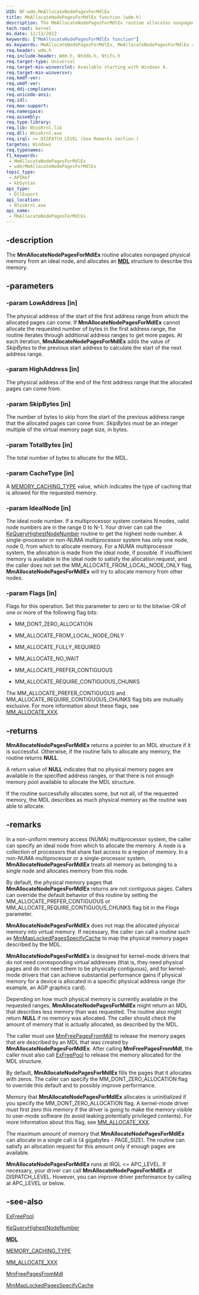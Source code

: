 ```yaml
---
UID: NF:wdm.MmAllocateNodePagesForMdlEx
title: MmAllocateNodePagesForMdlEx function (wdm.h)
description: The MmAllocateNodePagesForMdlEx routine allocates nonpaged physical memory from an ideal node, and allocates an MDL structure to describe this memory.
tech.root: kernel
ms.date: 12/13/2022
keywords: ["MmAllocateNodePagesForMdlEx function"]
ms.keywords: MmAllocateNodePagesForMdlEx, MmAllocateNodePagesForMdlEx routine [Kernel-Mode Driver Architecture], kernel.mmallocatenodepagesformdlex, wdm/MmAllocateNodePagesForMdlEx
req.header: wdm.h
req.include-header: Wdm.h, Ntddk.h, Ntifs.h
req.target-type: Universal
req.target-min-winverclnt: Available starting with Windows 8.
req.target-min-winversvr: 
req.kmdf-ver: 
req.umdf-ver: 
req.ddi-compliance: 
req.unicode-ansi: 
req.idl: 
req.max-support: 
req.namespace: 
req.assembly: 
req.type-library: 
req.lib: NtosKrnl.lib
req.dll: NtosKrnl.exe
req.irql: <= DISPATCH_LEVEL (See Remarks section.)
targetos: Windows
req.typenames: 
f1_keywords:
 - MmAllocateNodePagesForMdlEx
 - wdm/MmAllocateNodePagesForMdlEx
topic_type:
 - APIRef
 - kbSyntax
api_type:
 - DllExport
api_location:
 - NtosKrnl.exe
api_name:
 - MmAllocateNodePagesForMdlEx
---
```


## -description

The **MmAllocateNodePagesForMdlEx** routine allocates nonpaged physical memory from an ideal node, and allocates an [**MDL**](/windows-hardware/drivers/ddi/wdm/ns-wdm-_mdl) structure to describe this memory.

## -parameters

### -param LowAddress [in]

The physical address of the start of the first address range from which the allocated pages can come. If **MmAllocateNodePagesForMdlEx** cannot allocate the requested number of bytes in the first address range, the routine iterates through additional address ranges to get more pages. At each iteration, **MmAllocateNodePagesForMdlEx** adds the value of *SkipBytes* to the previous start address to calculate the start of the next address range.

### -param HighAddress [in]

The physical address of the end of the first address range that the allocated pages can come from.

### -param SkipBytes [in]

The number of bytes to skip from the start of the previous address range that the allocated pages can come from. *SkipBytes* must be an integer multiple of the virtual memory page size, in bytes.

### -param TotalBytes [in]

The total number of bytes to allocate for the MDL.

### -param CacheType [in]

A [MEMORY_CACHING_TYPE](/windows-hardware/drivers/ddi/wdm/ne-wdm-_memory_caching_type) value, which indicates the type of caching that is allowed for the requested memory.

### -param IdealNode [in]

The ideal node number. If a multiprocessor system contains N nodes, valid node numbers are in the range 0 to N-1. Your driver can call the [KeQueryHighestNodeNumber](/windows-hardware/drivers/ddi/ntddk/nf-ntddk-kequeryhighestnodenumber) routine to get the highest node number. A single-processor or non-NUMA multiprocessor system has only one node, node 0, from which to allocate memory. For a NUMA multiprocessor system, the allocation is made from the ideal node, if possible. If insufficient memory is available in the ideal node to satisfy the allocation request, and the caller does not set the MM_ALLOCATE_FROM_LOCAL_NODE_ONLY flag, **MmAllocateNodePagesForMdlEx** will try to allocate memory from other nodes.

### -param Flags [in]

Flags for this operation. Set this parameter to zero or to the bitwise-OR of one or more of the following flag bits:

- MM_DONT_ZERO_ALLOCATION

- MM_ALLOCATE_FROM_LOCAL_NODE_ONLY

- MM_ALLOCATE_FULLY_REQUIRED

- MM_ALLOCATE_NO_WAIT

- MM_ALLOCATE_PREFER_CONTIGUOUS

- MM_ALLOCATE_REQUIRE_CONTIGUOUS_CHUNKS

The MM_ALLOCATE_PREFER_CONTIGUOUS and MM_ALLOCATE_REQUIRE_CONTIGUOUS_CHUNKS flag bits are mutually exclusive. For more information about these flags, see [MM_ALLOCATE_XXX](/windows-hardware/drivers/ddi/wdm/nf-wdm-mmallocatepagesformdlex).

## -returns

**MmAllocateNodePagesForMdlEx** returns a pointer to an MDL structure if it is successful. Otherwise, if the routine fails to allocate any memory, the routine returns **NULL**.

A return value of **NULL** indicates that no physical memory pages are available in the specified address ranges, or that there is not enough memory pool available to allocate the MDL structure.

If the routine successfully allocates some, but not all, of the requested memory, the MDL describes as much physical memory as the routine was able to allocate.

## -remarks

In a non-uniform memory access (NUMA) multiprocessor system, the caller can specify an ideal node from which to allocate the memory. A node is a collection of processors that share fast access to a region of memory. In a non-NUMA multiprocessor or a single-processor system, **MmAllocateNodePagesForMdlEx** treats all memory as belonging to a single node and allocates memory from this node.

By default, the physical memory pages that **MmAllocateNodePagesForMdlEx** returns are not contiguous pages. Callers can override the default behavior of this routine by setting the MM_ALLOCATE_PREFER_CONTIGUOUS or MM_ALLOCATE_REQUIRE_CONTIGUOUS_CHUNKS flag bit in the *Flags* parameter.

**MmAllocateNodePagesForMdlEx** does not map the allocated physical memory into virtual memory. If necessary, the caller can call a routine such as [MmMapLockedPagesSpecifyCache](/windows-hardware/drivers/ddi/wdm/nf-wdm-mmmaplockedpagesspecifycache) to map the physical memory pages described by the MDL.

**MmAllocateNodePagesForMdlEx** is designed for kernel-mode drivers that do not need corresponding virtual addresses (that is, they need physical pages and do not need them to be physically contiguous), and for kernel-mode drivers that can achieve substantial performance gains if physical memory for a device is allocated in a specific physical address range (for example, an AGP graphics card).

Depending on how much physical memory is currently available in the requested ranges, **MmAllocateNodePagesForMdlEx** might return an MDL that describes less memory than was requested. The routine also might return **NULL** if no memory was allocated. The caller should check the amount of memory that is actually allocated, as described by the MDL.

The caller must use [MmFreePagesFromMdl](/windows-hardware/drivers/ddi/wdm/nf-wdm-mmfreepagesfrommdl) to release the memory pages that are described by an MDL that was created by **MmAllocateNodePagesForMdlEx**. After calling **MmFreePagesFromMdl**, the caller must also call [ExFreePool](/windows-hardware/drivers/ddi/ntddk/nf-ntddk-exfreepool) to release the memory allocated for the MDL structure.

By default, **MmAllocateNodePagesForMdlEx** fills the pages that it allocates with zeros. The caller can specify the MM_DONT_ZERO_ALLOCATION flag to override this default and to possibly improve performance.

Memory that **MmAllocateNodePagesForMdlEx** allocates is uninitialized if you specify the MM_DONT_ZERO_ALLOCATION flag. A kernel-mode driver must first zero this memory if the driver is going to make the memory visible to user-mode software (to avoid leaking potentially privileged contents). For more information about this flag, see [MM_ALLOCATE_XXX](/windows-hardware/drivers/ddi/wdm/nf-wdm-mmallocatepagesformdlex).

The maximum amount of memory that **MmAllocateNodePagesForMdlEx** can allocate in a single call is (4 gigabytes - PAGE_SIZE). The routine can satisfy an allocation request for this amount only if enough pages are available.

**MmAllocateNodePagesForMdlEx** runs at IRQL <= APC_LEVEL. If necessary, your driver can call **MmAllocateNodePagesForMdlEx** at DISPATCH_LEVEL. However, you can improve driver performance by calling at APC_LEVEL or below.

## -see-also

[ExFreePool](/windows-hardware/drivers/ddi/ntddk/nf-ntddk-exfreepool)

[KeQueryHighestNodeNumber](/windows-hardware/drivers/ddi/ntddk/nf-ntddk-kequeryhighestnodenumber)

[**MDL**](/windows-hardware/drivers/ddi/wdm/ns-wdm-_mdl)

[MEMORY_CACHING_TYPE](/windows-hardware/drivers/ddi/wdm/ne-wdm-_memory_caching_type)

[MM_ALLOCATE_XXX](/windows-hardware/drivers/ddi/wdm/nf-wdm-mmallocatepagesformdlex)

[MmFreePagesFromMdl](/windows-hardware/drivers/ddi/wdm/nf-wdm-mmfreepagesfrommdl)

[MmMapLockedPagesSpecifyCache](/windows-hardware/drivers/ddi/wdm/nf-wdm-mmmaplockedpagesspecifycache)
